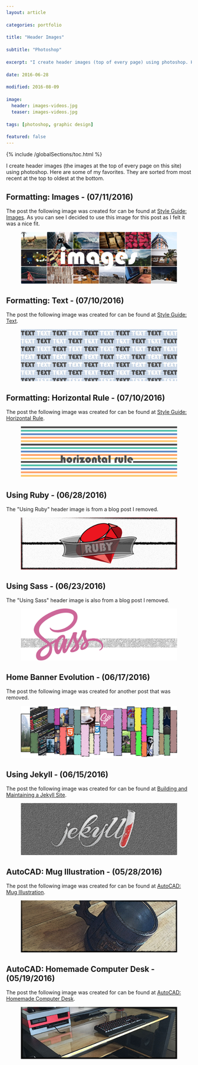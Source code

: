```yaml
---
layout: article

categories: portfolio

title: "Header Images"

subtitle: "Photoshop"

excerpt: "I create header images (top of every page) using photoshop. Here are some of my favorites."

date: 2016-06-28

modified: 2016-08-09

image:
  header: images-videos.jpg
  teaser: images-videos.jpg

tags: [photoshop, graphic design]

featured: false
---
```

{% include /globalSections/toc.html %}

I create header images (the images at the top of every page on this site) using photoshop. Here are some of my favorites.  They are sorted from most recent at the top to oldest at the bottom.

## Formatting: Images - (07/11/2016)
The post the following image was created for can be found at <a class="fancyLink" href="{{site.url}}/blog/style-guide/images/">Style Guide: Images</a>. As you can see I decided to use this image for this post as I felt it was a nice fit.
<figure class="full">
	<a href="/images/header/images-videos.jpg" title="Formatting: Images"><img src="/images/header/images-videos.jpg" alt="Formatting: Images" /></a>
</figure>

## Formatting: Text - (07/10/2016)
The post the following image was created for can be found at <a class="fancyLink" href="{{site.url}}/blog/style-guide/text/">Style Guide: Text</a>.
<figure class="full">
	<a href="/images/header/text.jpg" title="Formatting: Text"><img src="/images/header/text.jpg" alt="Formatting: Text" /></a>
</figure>

## Formatting: Horizontal Rule - (07/10/2016)
The post the following image was created for can be found at <a class="fancyLink" href="{{site.url}}/blog/style-guide/horizontal-rule/">Style Guide: Horizontal Rule</a>.
<figure class="full">
	<a href="/images/header/horizontal-rule.jpg" title="Formatting: Horizontal Rule"><img src="/images/header/horizontal-rule.jpg" alt="Formatting: Horizontal Rule" /></a>
</figure>

## Using Ruby - (06/28/2016)
The "Using Ruby" header image is from a blog post I removed.
<figure class="full">
	<a href="/images/header/ruby.jpg" title="Learning Ruby"><img src="/images/header/ruby.jpg" alt="Learning Ruby" /></a>
</figure>

## Using Sass - (06/23/2016)
The "Using Sass" header image is also from a blog post I removed.
<figure class="full">
	<a href="/images/header/sass.jpg" title="Learning Sass"><img src="/images/header/sass.jpg" alt="Learning Sass" /></a>
</figure>

## Home Banner Evolution - (06/17/2016)
The post the following image was created for another post that was removed.
<figure class="full">
	<a href="/images/header/home.jpg" title="lution of the Home Page Header Image"><img src="/images/header/home.jpg" alt="lution of the Home Page Header Image" /></a>
</figure>

## Using Jekyll - (06/15/2016)
The post the following image was created for can be found at <a class="fancyLink" href="{{site.url}}/blog/using-jekyll/">Building and Maintaining a Jekyll Site</a>.
<figure class="full">
	<a href="/images/header/using-jekyll.jpg" title="Using Jekyll to Build and Maintain this Site"><img src="/images/header/using-jekyll.jpg" alt="Using Jekyll to Build and Maintain this Site" /></a>
</figure>

## AutoCAD: Mug Illustration - (05/28/2016)
The post the following image was created for can be found at <a class="fancyLink" href="{{site.url}}/portfolio/mug-illustration/">AutoCAD: Mug Illustration</a>.
<figure class="full">
	<a href="/images/header/mug.jpg" title="AutoCAD: Mug Illustration"><img src="/images/header/mug.jpg" alt="AutoCAD: Mug Illustration" /></a>
</figure>

## AutoCAD: Homemade Computer Desk - (05/19/2016)
The post the following image was created for can be found at <a class="fancyLink" href="{{site.url}}/portfolio/homemade-computer-desk/">AutoCAD: Homemade Computer Desk</a>.
<figure class="full">
	<a href="/images/header/comp-desk.jpg" title="AutoCAD: Homemade Computer Desk"><img src="/images/header/comp-desk.jpg" alt="AutoCAD: Homemade Computer Desk" /></a>
</figure>
